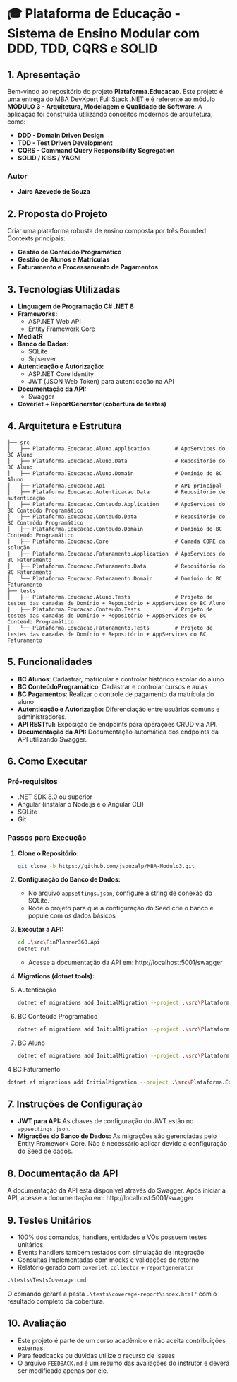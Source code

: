 # 🎓 Plataforma de Educação - Sistema de Ensino Modular com DDD, TDD, CQRS e SOLID

## **1. Apresentação**
Bem-vindo ao repositório do projeto **Plataforma.Educacao**. Este projeto é uma entrega do MBA DevXpert Full Stack .NET e é referente ao módulo **MÓDULO 3 - Arquitetura, Modelagem e Qualidade de Software**.
A aplicação foi construída utilizando conceitos modernos de arquitetura, como:
- **DDD - Domain Driven Design**
- **TDD - Test Driven Development**
- **CQRS - Command Query Responsibility Segregation**
- **SOLID / KISS / YAGNI**

### **Autor**
- **Jairo Azevedo de Souza**

## **2. Proposta do Projeto**

Criar uma plataforma robusta de ensino composta por três Bounded Contexts principais:

- **Gestão de Conteúdo Programático**
- **Gestão de Alunos e Matrículas**
- **Faturamento e Processamento de Pagamentos**

## **3. Tecnologias Utilizadas**

- **Linguagem de Programação C# .NET 8**
- **Frameworks:**
  - ASP.NET Web API
  - Entity Framework Core
- **MediatR** 
- **Banco de Dados:** 
  - SQLite
  - Sqlserver
- **Autenticação e Autorização:**
  - ASP.NET Core Identity
  - JWT (JSON Web Token) para autenticação na API
- **Documentação da API:** 
  - Swagger
- **Coverlet + ReportGenerator (cobertura de testes)**

## **4. Arquitetura e Estrutura**

```plaintext
├── src
│   ├── Plataforma.Educacao.Aluno.Application        # AppServices do BC Aluno
│   ├── Plataforma.Educacao.Aluno.Data               # Repositório do BC Aluno
│   ├── Plataforma.Educacao.Aluno.Domain             # Domínio do BC Aluno
│   ├── Plataforma.Educacao.Api                      # API principal
│   ├── Plataforma.Educacao.Autenticacao.Data        # Repositório de autenticação
│   ├── Plataforma.Educacao.Conteudo.Application     # AppServices do BC Conteúdo Programático
│   ├── Plataforma.Educacao.Conteudo.Data            # Repositório do BC Conteúdo Programático
│   ├── Plataforma.Educacao.Conteudo.Domain          # Domínio do BC Conteúdo Programático
│   ├── Plataforma.Educacao.Core                     # Camada CORE da solução
│   ├── Plataforma.Educacao.Faturamento.Application  # AppServices do BC Faturamento
│   ├── Plataforma.Educacao.Faturamento.Data         # Repositório do BC Faturamento
│   └── Plataforma.Educacao.Faturamento.Domain       # Domínio do BC Faturamento
├── tests
│   ├── Plataforma.Educacao.Aluno.Tests              # Projeto de testes das camadas de Domínio + Repositório + AppServices do BC Aluno
│   ├── Plataforma.Educacao.Conteudo.Tests           # Projeto de testes das camadas de Domínio + Repositório + AppServices do BC Conteúdo Programático
│   └── Plataforma.Educacao.Faturamento.Tests        # Projeto de testes das camadas de Domínio + Repositório + AppServices do BC Faturamento
```

## **5. Funcionalidades**

- **BC Alunos**: Cadastrar, matricular e controlar histórico escolar do aluno
- **BC ConteúdoProgramático**: Cadastrar e controlar cursos e aulas
- **BC Pagamentos**: Realizar o controle de pagamento da matrícula do aluno
- **Autenticação e Autorização:** Diferenciação entre usuários comuns e administradores.
- **API RESTful:** Exposição de endpoints para operações CRUD via API.
- **Documentação da API:** Documentação automática dos endpoints da API utilizando Swagger.

## **6. Como Executar**

### **Pré-requisitos**

- .NET SDK 8.0 ou superior
- Angular (instalar o Node.js e o Angular CLI)
- SQLite
- Git

### **Passos para Execução**

1. **Clone o Repositório:**
   
   ```bash
   git clone -b https://github.com/jsouzalp/MBA-Modulo3.git
   ```
   
2. **Configuração do Banco de Dados:**
   
   - No arquivo `appsettings.json`, configure a string de conexão do SQLite.
   - Rode o projeto para que a configuração do Seed crie o banco e popule com os dados básicos

3. **Executar a API:**
   
   ```bash
   cd .\src\FinPlanner360.Api
   dotnet run
   ```
   
   - Acesse a documentação da API em: http://localhost:5001/swagger
   
4. **Migrations (dotnet tools):**
1. Autenticação
   ```bash
   dotnet ef migrations add InitialMigration --project .\src\Plataforma.Educacao.Autenticacao.Data --startup-project .\src\Plataforma.Educacao.Api --context AutenticacaoDbContext --output-dir Migrations
   ```
   
2. BC Conteúdo Programático
   ```bash
   dotnet ef migrations add InitialMigration --project .\src\Plataforma.Educacao.Conteudo.Data --startup-project .\src\Plataforma.Educacao.Api --context ConteudoDbContext --output-dir Migrations
   ```
   
3. BC Aluno
   ```bash
   dotnet ef migrations add InitialMigration --project .\src\Plataforma.Educacao.Aluno.Data --startup-project .\src\Plataforma.Educacao.Api --context AlunoDbContext --output-dir Migrations
   ```
   
4 BC Faturamento
  ```bash
  dotnet ef migrations add InitialMigration --project .\src\Plataforma.Educacao.Faturamento.Data --startup-project .\src\Plataforma.Educacao.Api --context FaturamentoDbContext --output-dir Migrations
  ```
   
## **7. Instruções de Configuração**

- **JWT para API:** As chaves de configuração do JWT estão no `appsettings.json`.
- **Migrações do Banco de Dados:** As migrações são gerenciadas pelo Entity Framework Core. Não é necessário aplicar devido a configuração do Seed de dados.

## **8. Documentação da API**

A documentação da API está disponível através do Swagger. Após iniciar a API, acesse a documentação em: http://localhost:5001/swagger

## **9. Testes Unitários**

- 100% dos comandos, handlers, entidades e VOs possuem testes unitários
- Events handlers também testados com simulação de integração
- Consultas implementadas com mocks e validações de retorno
- Relatório gerado com `coverlet.collector` + `reportgenerator`

```cmd
.\tests\TestsCoverage.cmd
```
O comando gerará a pasta `.\tests\coverage-report\index.html"` com o resultado completo da cobertura.

## **10. Avaliação**

- Este projeto é parte de um curso acadêmico e não aceita contribuições externas. 
- Para feedbacks ou dúvidas utilize o recurso de Issues
- O arquivo `FEEDBACK.md` é um resumo das avaliações do instrutor e deverá ser modificado apenas por ele.

